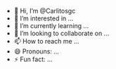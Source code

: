 - 👋 Hi, I’m @Carlitosgc
- 👀 I’m interested in ...
- 🌱 I’m currently learning ...
- 💞️ I’m looking to collaborate on ...
- 📫 How to reach me ...
- 😄 Pronouns: ...
- ⚡ Fun fact: ...

<!---
Carlitosgc/Carlitosgc is a ✨ special ✨ repository because its `README.md` (this file) appears on your GitHub profile.
You can click the Preview link to take a look at your changes.
--->

